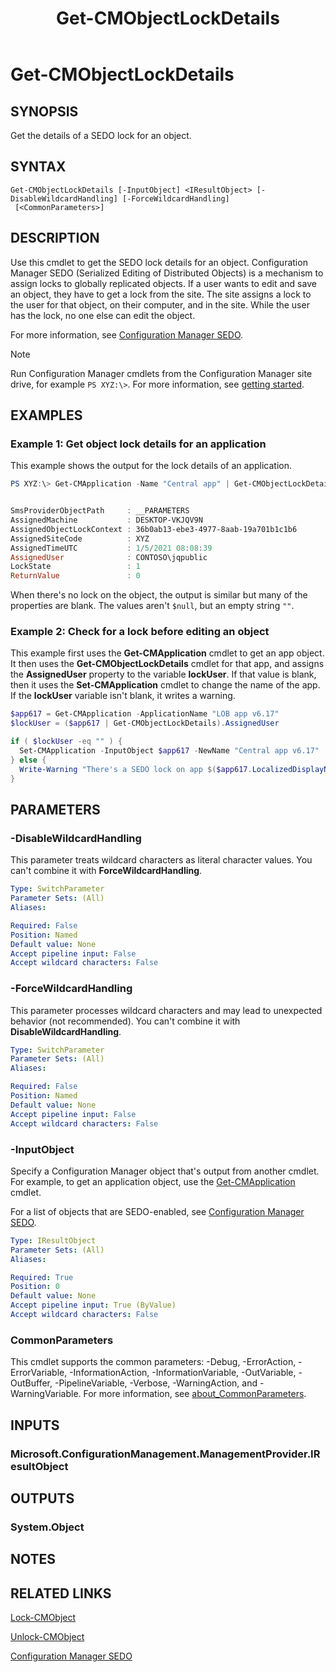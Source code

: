 ﻿---
description: Get the details of a SEDO lock for an object.
external help file: AdminUI.PS.dll-Help.xml
Module Name: ConfigurationManager
ms.date: 01/05/2021
schema: 2.0.0
title: Get-CMObjectLockDetails
---

# Get-CMObjectLockDetails

## SYNOPSIS

Get the details of a SEDO lock for an object.

## SYNTAX

```
Get-CMObjectLockDetails [-InputObject] <IResultObject> [-DisableWildcardHandling] [-ForceWildcardHandling]
 [<CommonParameters>]
```

## DESCRIPTION

Use this cmdlet to get the SEDO lock details for an object. Configuration Manager SEDO (Serialized Editing of Distributed Objects) is a mechanism to assign locks to globally replicated objects. If a user wants to edit and save an object, they have to get a lock from the site. The site assigns a lock to the user for that object, on their computer, and in the site. While the user has the lock, no one else can edit the object.

For more information, see [Configuration Manager SEDO](/mem/configmgr/develop/core/understand/sedo).

> [!NOTE]
> Run Configuration Manager cmdlets from the Configuration Manager site drive, for example `PS XYZ:\>`. For more information, see [getting started](/powershell/sccm/overview).

## EXAMPLES

### Example 1: Get object lock details for an application

This example shows the output for the lock details of an application.

```powershell
PS XYZ:\> Get-CMApplication -Name "Central app" | Get-CMObjectLockDetails


SmsProviderObjectPath     : __PARAMETERS
AssignedMachine           : DESKTOP-VKJQV9N
AssignedObjectLockContext : 36b0ab13-ebe3-4977-8aab-19a701b1c1b6
AssignedSiteCode          : XYZ
AssignedTimeUTC           : 1/5/2021 08:08:39
AssignedUser              : CONTOSO\jqpublic
LockState                 : 1
ReturnValue               : 0
```

When there's no lock on the object, the output is similar but many of the properties are blank. The values aren't `$null`, but an empty string `""`.

### Example 2: Check for a lock before editing an object

This example first uses the **Get-CMApplication** cmdlet to get an app object. It then uses the **Get-CMObjectLockDetails** cmdlet for that app, and assigns the **AssignedUser** property to the variable **lockUser**. If that value is blank, then it uses the **Set-CMApplication** cmdlet to change the name of the app. If the **lockUser** variable isn't blank, it writes a warning.

```powershell
$app617 = Get-CMApplication -ApplicationName "LOB app v6.17"
$lockUser = ($app617 | Get-CMObjectLockDetails).AssignedUser

if ( $lockUser -eq "" ) {
  Set-CMApplication -InputObject $app617 -NewName "Central app v6.17"
} else {
  Write-Warning "There's a SEDO lock on app $($app617.LocalizedDisplayName)"
}
```

## PARAMETERS

### -DisableWildcardHandling

This parameter treats wildcard characters as literal character values. You can't combine it with **ForceWildcardHandling**.

```yaml
Type: SwitchParameter
Parameter Sets: (All)
Aliases:

Required: False
Position: Named
Default value: None
Accept pipeline input: False
Accept wildcard characters: False
```

### -ForceWildcardHandling

This parameter processes wildcard characters and may lead to unexpected behavior (not recommended). You can't combine it with **DisableWildcardHandling**.

```yaml
Type: SwitchParameter
Parameter Sets: (All)
Aliases:

Required: False
Position: Named
Default value: None
Accept pipeline input: False
Accept wildcard characters: False
```

### -InputObject

Specify a Configuration Manager object that's output from another cmdlet. For example, to get an application object, use the [Get-CMApplication](Get-CMApplication.md) cmdlet.

For a list of objects that are SEDO-enabled, see [Configuration Manager SEDO](/mem/configmgr/develop/core/understand/sedo).

```yaml
Type: IResultObject
Parameter Sets: (All)
Aliases:

Required: True
Position: 0
Default value: None
Accept pipeline input: True (ByValue)
Accept wildcard characters: False
```

### CommonParameters
This cmdlet supports the common parameters: -Debug, -ErrorAction, -ErrorVariable, -InformationAction, -InformationVariable, -OutVariable, -OutBuffer, -PipelineVariable, -Verbose, -WarningAction, and -WarningVariable. For more information, see [about_CommonParameters](http://go.microsoft.com/fwlink/?LinkID=113216).

## INPUTS

### Microsoft.ConfigurationManagement.ManagementProvider.IResultObject
## OUTPUTS

### System.Object
## NOTES

## RELATED LINKS

[Lock-CMObject](Lock-CMObject.md)

[Unlock-CMObject](Unlock-CMObject.md)

[Configuration Manager SEDO](/mem/configmgr/develop/core/understand/sedo)
